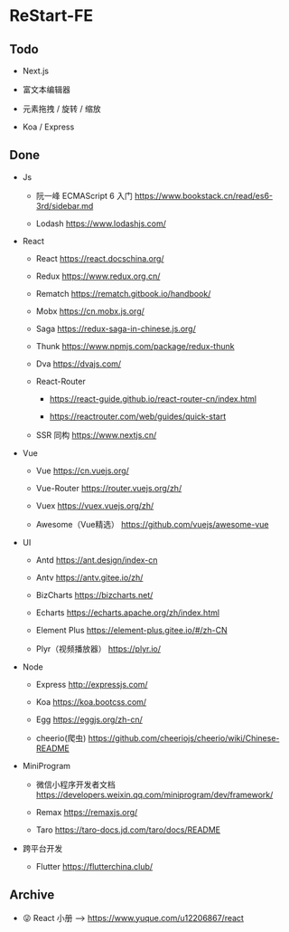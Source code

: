 # ReStart-FE

## Todo

- Next.js

- 富文本编辑器

- 元素拖拽 / 旋转 / 缩放

- Koa / Express

## Done

- Js

  - 阮一峰 ECMAScript 6 入门 https://www.bookstack.cn/read/es6-3rd/sidebar.md

  - Lodash https://www.lodashjs.com/

- React

  - React https://react.docschina.org/

  - Redux https://www.redux.org.cn/

  - Rematch https://rematch.gitbook.io/handbook/

  - Mobx https://cn.mobx.js.org/

  - Saga https://redux-saga-in-chinese.js.org/

  - Thunk https://www.npmjs.com/package/redux-thunk

  - Dva https://dvajs.com/

  - React-Router

    - https://react-guide.github.io/react-router-cn/index.html

    - https://reactrouter.com/web/guides/quick-start

  - SSR 同构 https://www.nextjs.cn/

- Vue

  - Vue https://cn.vuejs.org/

  - Vue-Router https://router.vuejs.org/zh/

  - Vuex https://vuex.vuejs.org/zh/

  - Awesome（Vue精选） https://github.com/vuejs/awesome-vue

- UI

  - Antd https://ant.design/index-cn

  - Antv https://antv.gitee.io/zh/

  - BizCharts https://bizcharts.net/

  - Echarts https://echarts.apache.org/zh/index.html

  - Element Plus https://element-plus.gitee.io/#/zh-CN

  - Plyr（视频播放器） https://plyr.io/

- Node 

  - Express http://expressjs.com/

  - Koa https://koa.bootcss.com/

  - Egg https://eggjs.org/zh-cn/

  - cheerio(爬虫) https://github.com/cheeriojs/cheerio/wiki/Chinese-README

- MiniProgram

  - 微信小程序开发者文档 https://developers.weixin.qq.com/miniprogram/dev/framework/

  - Remax https://remaxjs.org/

  - Taro https://taro-docs.jd.com/taro/docs/README

- 跨平台开发

  - Flutter https://flutterchina.club/

## Archive

- 😜 React 小册 --> https://www.yuque.com/u12206867/react

